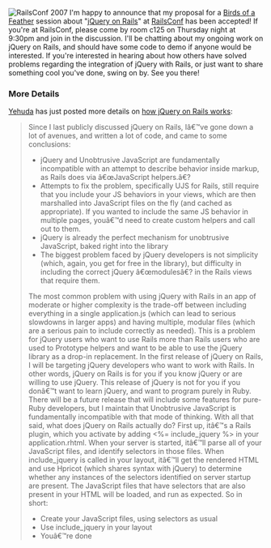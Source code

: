 ![RailsConf
2007](http://blog.jquery.com/wp-content/uploads/2007/05/railsconf_logo.gif)
I'm happy to announce that my proposal for a [Birds of a
Feather](http://conferences.oreillynet.com/pub/w/51/bof.html) session
about "[jQuery on
Rails](http://conferences.oreillynet.com/cs/rails2007/view/e_sess/14591)"
at [RailsConf](http://conferences.oreillynet.com/rails/) has been
accepted! If you're at RailsConf, please come by room c125 on Thursday
night at 9:30pm and join in the discussion. I'll be chatting about my
ongoing work on jQuery on Rails, and should have some code to demo if
anyone would be interested. If you're interested in hearing about how
others have solved problems regarding the integration of jQuery with
Rails, or just want to share something cool you've done, swing on by.
See you there!

### More Details

[Yehuda](http://www.yehudakatz.com/) has just posted more details on
[how jQuery on Rails
works](http://yehudakatz.com/2007/05/17/jquery-on-rails-a-fresh-approach/):

> Since I last publicly discussed jQuery on Rails, Iâ€™ve gone down a
> lot of avenues, and written a lot of code, and came to some
> conclusions:
>
> -   jQuery and Unobtrusive JavaScript are fundamentally incompatible
>     with an attempt to describe behavior inside markup, as Rails does
>     via â€œJavaScript helpers.â€?
> -   Attempts to fix the problem, specifically UJS for Rails, still
>     require that you include your JS behaviors in your views, which
>     are then marshalled into JavaScript files on the fly (and cached
>     as appropriate). If you wanted to include the same JS behavior in
>     multiple pages, youâ€™d need to create custom helpers and call out
>     to them.
> -   jQuery is already the perfect mechanism for unobtrusive
>     JavaScript, baked right into the library
> -   The biggest problem faced by jQuery developers is not simplicity
>     (which, again, you get for free in the library), but difficulty in
>     including the correct jQuery â€œmodulesâ€? in the Rails views that
>     require them.
>
> The most common problem with using jQuery with Rails in an app of
> moderate or higher complexity is the trade-off between including
> everything in a single application.js (which can lead to serious
> slowdowns in larger apps) and having multiple, modular files (which
> are a serious pain to include correctly as needed). This is a problem
> for jQuery users who want to use Rails more than Rails users who are
> used to Prototype helpers and want to be able to use the jQuery
> library as a drop-in replacement. In the first release of jQuery on
> Rails, I will be targeting jQuery developers who want to work with
> Rails. In other words, jQuery on Rails is for you if you know jQuery
> or are willing to use jQuery. This release of jQuery is not for you if
> you donâ€™t want to learn jQuery, and want to program purely in Ruby.
> There will be a future release that will include some features for
> pure-Ruby developers, but I maintain that Unobtrusive JavaScript is
> fundamentally incompatible with that mode of thinking. With all that
> said, what does jQuery on Rails actually do? First up, itâ€™s a Rails
> plugin, which you activate by adding \<%= include\_jquery %\> in your
> application.rhtml. When your server is started, itâ€™ll parse all of
> your JavaScript files, and identify selectors in those files. When
> include\_jquery is called in your layout, itâ€™ll get the rendered
> HTML and use Hpricot (which shares syntax with jQuery) to determine
> whether any instances of the selectors identified on server startup
> are present. The JavaScript files that have selectors that are also
> present in your HTML will be loaded, and run as expected. So in short:
>
> -   Create your JavaScript files, using selectors as usual
> -   Use include\_jquery in your layout
> -   Youâ€™re done

